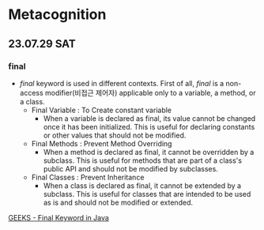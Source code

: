 # Metacognition


## 23.07.29 SAT
### final 
- *final* keyword is used in different contexts. First of all, *final* is a non-access modifier(비접근 제어자) applicable only to a variable, a method, or a class.
  - Final Variable : To Create constant variable
    - When a variable is declared as final, its value cannot be changed once it has been initialized. This is useful for declaring constants or other values that should not be modified.
  - Final Methods : Prevent Method Overriding
    - When a method is declared as final, it cannot be overridden by a subclass. This is useful for methods that are part of a class's public API and should not be modified by subclasses.
  - Final Classes : Prevent Inheritance 
    - When a class is declared as final, it cannot be extended by a subclass. This is useful for classes that are intended to be used as is and should not be modified or extended.

[GEEKS - Final Keyword in Java](https://www.geeksforgeeks.org/final-keyword-in-java/)
  